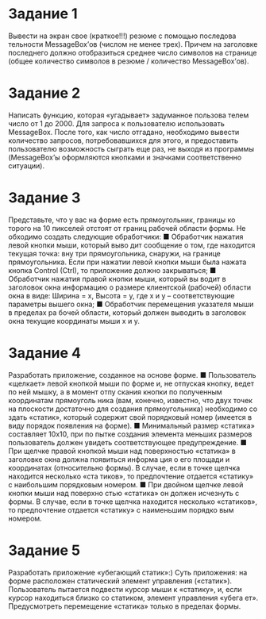 <h1>Задание 1</h1>
Вывести на экран свое (краткое!!!) резюме с помощью последова
тельности MessageBox’ов (числом не менее трех). Причем на заголовке
последнего должно отобразиться среднее число символов на странице
(общее количество символов в резюме / количество MessageBox’ов).
<h1>Задание 2</h1>
Написать функцию, которая «угадывает» задуманное пользова
телем число от 1 до 2000. Для запроса к пользователю использовать
MessageBox. После того, как число отгадано, необходимо вывести
количество запросов, потребовавшихся для этого, и предоставить
пользователю возможность сыграть еще раз, не выходя из программы
(MessageBox’ы оформляются кнопками и значками соответственно
ситуации).
<h1>Задание 3</h1>
Представьте, что у вас на форме есть прямоугольник, границы ко
торого на 10 пикселей отстоят от границ рабочей области формы. Не
обходимо создать следующие обработчики:
■ Обработчик нажатия левой кнопки мыши, который выво
дит сообщение о том, где находится текущая точка: вну
три прямоугольника, снаружи, на границе прямоугольника.
Если при нажатии левой кнопки мыши была нажата кнопка
Control (Ctrl), то приложение должно закрываться;
■ Обработчик нажатия правой кнопки мыши, который вы
водит в заголовок окна информацию о размере клиентской
(рабочей) области окна в виде: Ширина = x, Высота = y, где
x и y – соответствующие параметры вышего окна;
■ Обработчик перемещения указателя мыши в пределах ра
бочей области, который должен выводить в заголовок окна
текущие координаты мыши x и y.
<h1>Задание 4</h1>
Разработать приложение, созданное на основе форме.
■ Пользователь «щелкает» левой кнопкой мыши по форме и,
не отпуская кнопку, ведет по ней мышку, а в момент отпу
скания кнопки по полученным координатам прямоуголь
ника (вам, конечно, известно, что двух точек на плоскости
достаточно для создания прямоугольника) необходимо со
здать «статик», который содержит свой порядковый номер
(имеется в виду порядок появления на форме).
■ Минимальный размер «статика» составляет 10х10, при по
пытке создания элемента меньших размеров пользователь
должен увидеть соответствующее предупреждение.
■ При щелчке правой кнопкой мыши над поверхностью
«статика» в заголовке окна должна появиться информа
ция о его площади и координатах (относительно формы).
В случае, если в точке щелчка находится несколько «ста
тиков», то предпочтение отдается «статику» с наибольшим
порядковым номером.
■ При двойном щелчке левой кнопки мыши над поверхно
стью «статика» он должен исчезнуть с формы. В случае,
если в точке щелчка находится несколько «статиков», то
предпочтение отдается «статику» с наименьшим порядко
вым номером.
<h1>Задание 5</h1>
Разработать приложение «убегающий статик»:) Суть приложения:
на форме расположен статический элемент управления («статик»).
Пользователь пытается подвести курсор мыши к «статику», и, если
курсор находиться близко со статиком, элемент управления «убега
ет». Предусмотреть перемещение «статика» только в пределах формы.

